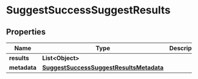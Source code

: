 
# SuggestSuccessSuggestResults

## Properties
Name | Type | Description | Notes
------------ | ------------- | ------------- | -------------
**results** | **List&lt;Object&gt;** |  | 
**metadata** | [**SuggestSuccessSuggestResultsMetadata**](SuggestSuccessSuggestResultsMetadata.md) |  | 



